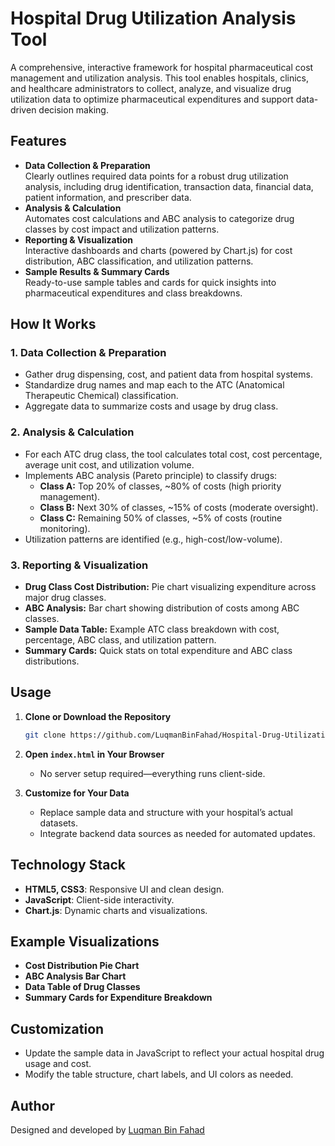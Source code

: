 # Hospital Drug Utilization Analysis Tool

A comprehensive, interactive framework for hospital pharmaceutical cost management and utilization analysis. This tool enables hospitals, clinics, and healthcare administrators to collect, analyze, and visualize drug utilization data to optimize pharmaceutical expenditures and support data-driven decision making.

## Features

- **Data Collection & Preparation**  
  Clearly outlines required data points for a robust drug utilization analysis, including drug identification, transaction data, financial data, patient information, and prescriber data.
- **Analysis & Calculation**  
  Automates cost calculations and ABC analysis to categorize drug classes by cost impact and utilization patterns.
- **Reporting & Visualization**  
  Interactive dashboards and charts (powered by Chart.js) for cost distribution, ABC classification, and utilization patterns.
- **Sample Results & Summary Cards**  
  Ready-to-use sample tables and cards for quick insights into pharmaceutical expenditures and class breakdowns.

## How It Works

### 1. Data Collection & Preparation

- Gather drug dispensing, cost, and patient data from hospital systems.
- Standardize drug names and map each to the ATC (Anatomical Therapeutic Chemical) classification.
- Aggregate data to summarize costs and usage by drug class.

### 2. Analysis & Calculation

- For each ATC drug class, the tool calculates total cost, cost percentage, average unit cost, and utilization volume.
- Implements ABC analysis (Pareto principle) to classify drugs:
  - **Class A:** Top 20% of classes, ~80% of costs (high priority management).
  - **Class B:** Next 30% of classes, ~15% of costs (moderate oversight).
  - **Class C:** Remaining 50% of classes, ~5% of costs (routine monitoring).
- Utilization patterns are identified (e.g., high-cost/low-volume).

### 3. Reporting & Visualization

- **Drug Class Cost Distribution:** Pie chart visualizing expenditure across major drug classes.
- **ABC Analysis:** Bar chart showing distribution of costs among ABC classes.
- **Sample Data Table:** Example ATC class breakdown with cost, percentage, ABC class, and utilization pattern.
- **Summary Cards:** Quick stats on total expenditure and ABC class distributions.

## Usage

1. **Clone or Download the Repository**
    ```bash
    git clone https://github.com/LuqmanBinFahad/Hospital-Drug-Utilization-Analysis-Tool.git
    ```
2. **Open `index.html` in Your Browser**
    - No server setup required—everything runs client-side.

3. **Customize for Your Data**
    - Replace sample data and structure with your hospital’s actual datasets.
    - Integrate backend data sources as needed for automated updates.

## Technology Stack

- **HTML5, CSS3**: Responsive UI and clean design.
- **JavaScript**: Client-side interactivity.
- **Chart.js**: Dynamic charts and visualizations.

## Example Visualizations

- **Cost Distribution Pie Chart**
- **ABC Analysis Bar Chart**
- **Data Table of Drug Classes**
- **Summary Cards for Expenditure Breakdown**

## Customization

- Update the sample data in JavaScript to reflect your actual hospital drug usage and cost.
- Modify the table structure, chart labels, and UI colors as needed.

## Author

Designed and developed by [Luqman Bin Fahad](https://github.com/LuqmanBinFahad)
